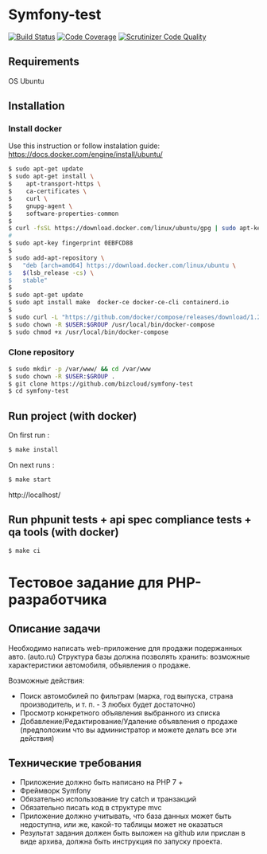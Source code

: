 # Symfony-test

[![Build Status](https://scrutinizer-ci.com/g/bizcloud/symfony-test/badges/build.png?b=master)](https://scrutinizer-ci.com/bizcloud/symfony-test/build-status/master)
[![Code Coverage](https://scrutinizer-ci.com/g/bizcloud/symfony-test/badges/coverage.png?b=master)](https://scrutinizer-ci.com/g/bizcloud/symfony-test/code-structure/master)
[![Scrutinizer Code Quality](https://scrutinizer-ci.com/g/bizcloud/symfony-test/badges/quality-score.png?b=master)](https://scrutinizer-ci.com/g/bizcloud/symfony-test/code-structure/master)

## Requirements

OS Ubuntu

## Installation

### Install docker
Use this instruction or follow instalation guide: https://docs.docker.com/engine/install/ubuntu/

```bash
$ sudo apt-get update
$ sudo apt-get install \
$    apt-transport-https \
$    ca-certificates \
$    curl \
$    gnupg-agent \
$    software-properties-common
$
$ curl -fsSL https://download.docker.com/linux/ubuntu/gpg | sudo apt-key add -
#
$ sudo apt-key fingerprint 0EBFCD88
$
$ sudo add-apt-repository \
$   "deb [arch=amd64] https://download.docker.com/linux/ubuntu \
$   $(lsb_release -cs) \
$   stable"
$
$ sudo apt-get update
$ sudo apt install make  docker-ce docker-ce-cli containerd.io
$
$ sudo curl -L "https://github.com/docker/compose/releases/download/1.26.2/docker-compose-$(uname -s)-$(uname -m)" -o /usr/local/bin/docker-compose
$ sudo chown -R $USER:$GROUP /usr/local/bin/docker-compose
$ sudo chmod +x /usr/local/bin/docker-compose
```

### Clone repository

```bash
$ sudo mkdir -p /var/www/ && cd /var/www
$ sudo chown -R $USER:$GROUP .
$ git clone https://github.com/bizcloud/symfony-test
$ cd symfony-test
```

## Run project (with docker)

On first run :

```bash
$ make install
```

On next runs :

```bash
$ make start
```

http://localhost/

## Run phpunit tests + api spec compliance tests + qa tools (with docker)

```bash
$ make ci
```

# Тестовое задание для PHP-разработчика

## Описание задачи
Необходимо написать web-приложение для продажи подержанных авто. (auto.ru)
Структура базы должна позволять хранить: возможные характеристики автомобиля, объявления о продаже.

Возможные действия:
- Поиск автомобилей по фильтрам (марка, год выпуска, страна производитель, и т. п. - 3 любых будет достаточно)
- Просмотр конкретного объявления выбранного из списка
- Добавление/Редактирование/Удаление объявления о продаже (предположим что вы администратор и можете делать все эти действия)

## Технические требования
* Приложение должно быть написано на PHP 7 +
* Фреймворк Symfony
* Обязательно использование try catch и транзакций
* Обязательно писать код в структуре mvc
* Приложение должно учитывать, что база данных может быть
недоступна, или же, какой-то таблицы может не оказаться
* Результат задания должен быть выложен на github или прислан в виде
архива, должна быть инструкция по запуску проекта.
